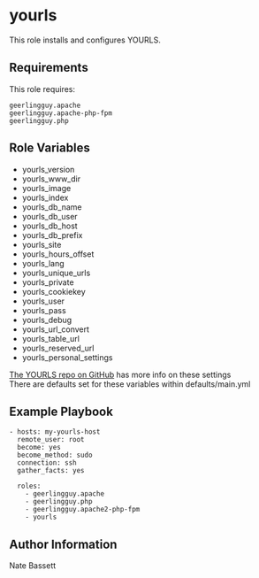 yourls
=========
This role installs and configures YOURLS.


Requirements
------------
This role requires:

	geerlingguy.apache
	geerlingguy.apache-php-fpm
	geerlingguy.php

Role Variables
--------------
* yourls_version
* yourls_www_dir
* yourls_image
* yourls_index
* yourls_db_name
* yourls_db_user
* yourls_db_host
* yourls_db_prefix
* yourls_site
* yourls_hours_offset
* yourls_lang
* yourls_unique_urls
* yourls_private
* yourls_cookiekey
* yourls_user
* yourls_pass
* yourls_debug
* yourls_url_convert
* yourls_table_url
* yourls_reserved_url
* yourls_personal_settings

[The YOURLS repo on GitHub](https://github.com/YOURLS/YOURLS/blob/master/user/config-sample.php) has more info on these settings    
There are defaults set for these variables within defaults/main.yml

Example Playbook
----------------

    - hosts: my-yourls-host
      remote_user: root
      become: yes
      become_method: sudo
      connection: ssh
      gather_facts: yes

      roles:
        - geerlingguy.apache
        - geerlingguy.php
        - geerlingguy.apache2-php-fpm
        - yourls

Author Information
------------------

Nate Bassett
